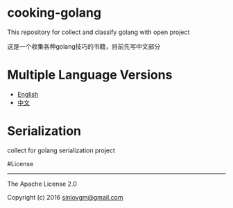 # cooking-golang

This repository for collect and classify golang with open project

这是一个收集各种golang技巧的书籍，目前先写中文部分


# Multiple Language Versions

- [English](en/)
- [中文](zh/)

# Serialization

collect for golang serialization project

#License

---

The Apache License 2.0

Copyright (c) 2016 sinlovgm@gmail.com
